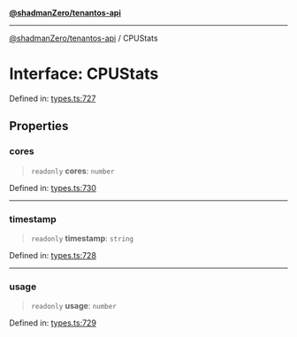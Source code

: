 [**@shadmanZero/tenantos-api**](../README.md)

***

[@shadmanZero/tenantos-api](../globals.md) / CPUStats

# Interface: CPUStats

Defined in: [types.ts:727](https://github.com/shadmanZero/tenantos-api/blob/1519ecac4035082956b06ca1cf266b8ad4cc7904/src/types.ts#L727)

## Properties

### cores

> `readonly` **cores**: `number`

Defined in: [types.ts:730](https://github.com/shadmanZero/tenantos-api/blob/1519ecac4035082956b06ca1cf266b8ad4cc7904/src/types.ts#L730)

***

### timestamp

> `readonly` **timestamp**: `string`

Defined in: [types.ts:728](https://github.com/shadmanZero/tenantos-api/blob/1519ecac4035082956b06ca1cf266b8ad4cc7904/src/types.ts#L728)

***

### usage

> `readonly` **usage**: `number`

Defined in: [types.ts:729](https://github.com/shadmanZero/tenantos-api/blob/1519ecac4035082956b06ca1cf266b8ad4cc7904/src/types.ts#L729)
